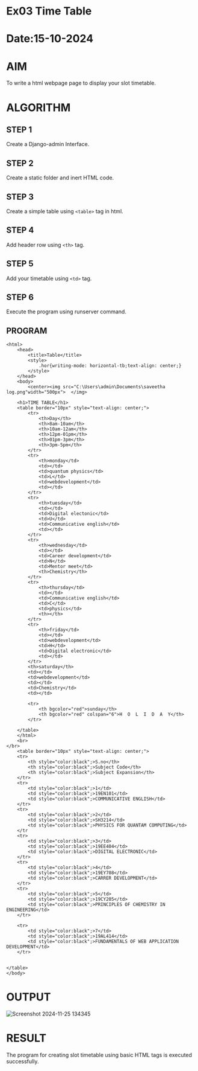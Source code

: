 # Ex03 Time Table
# Date:15-10-2024
# AIM
To write a html webpage page to display your slot timetable.

# ALGORITHM

## STEP 1
Create a Django-admin Interface.

## STEP 2
Create a static folder and inert HTML code.

## STEP 3
Create a simple table using `<table>` tag in html.

## STEP 4
Add header row using `<th>` tag.

## STEP 5
Add your timetable using `<td>` tag.

## STEP 6
Execute the program using runserver command.

## PROGRAM
~~~
<html>
    <head>
        <title>Table</title>
        <style>
            .hor{writing-mode: horizontal-tb;text-align: center;}
        </style>
    </head>
    <body>
        <center><img src="C:\Users\admin\Documents\saveetha log.png"width="500px">  </img>
    
    <h1>TIME TABLE</h1>
    <table border="10px" style="text-align: center;">
        <tr>
            <th>Day</th>
            <th>8am-10am</th>
            <th>10am-12am</th>
            <th>12pm-01pm</th>
            <th>01pm-3pm</th>
            <th>3pm-5pm</th>
        </tr>
        <tr>
            <th>monday</td>
            <td></td>
            <td>quantum physics</td>
            <td>L</td>
            <td>webdevelopment</td>
            <td></td>
        </tr>
        <tr>
            <th>tuesday</td>
            <td></td>
            <td>Digital electonic</td>
            <td>U</td>
            <td>Communicative english</td>
            <td></td>
        </tr>
        <tr>
            <th>wednesday</td>
            <td></td>
            <td>Career development</td>
            <td>N</td>
            <td>Mentor meet</td>
            <th>Chemistry</th>
        </tr>
        <tr>
            <th>thursday</td>
            <td></td>
            <td>Communicative english</td>
            <td>C</td> 
            <td>physics</td>
            <th></th>
        </tr>
        <tr>
            <th>friday</td>
            <td></td>
            <td>webdevelopment</td>
            <td>H</td>
            <td>Digital electronic</td>
            <td></td>
        </tr>
        <th>saturday</th>
        <td></td>
        <td>webdevelopment</td>
        <td></td>
        <td>Chemistry</td>
        <td></td>

        <tr>
            <th bgcolor="red">sunday</th>
            <th bgcolor="red" colspan="6">H  O  L  I  D  A  Y</th>
        </tr>

    </table>
    </html>
    <br>
</br>
    <table border="10px" style="text-align: center;">
    <tr>
        <th style="color:black";>S.no</th>
        <th style="color:black";>Subject Code</th>
        <th style="color:black";>Subject Expansion</th>
    </tr>
    <tr>
        <td style="color:black";>1</td>
        <td style="color:black";>19EN101</td>
        <td style="color:black";>COMMUNICATIVE ENGLISH</td>
    </tr>
    <tr>
        <td style="color:black";>2</td>
        <td style="color:black";>SH3214</td>
        <td style="color:black";>PHYSICS FOR QUANTAM COMPUTING</td>
    </tr
    <tr>
        <td style="color:black";>3</td>
        <td style="color:black";>19EE404</td>
        <td style="color:black";>DIGITAL ELECTRONIC</td>
    </tr>
    <tr>
        <td style="color:black";>4</td>
        <td style="color:black";>19EY708</td>
        <td style="color:black";>CARRER DEVELOPMENT</td>
    </tr>
    <tr>
        <td style="color:black";>5</td>
        <td style="color:black";>19CY205</td>
        <td style="color:black";>PRINCIPLES OF CHEMISTRY IN ENGINEERING</td>
    </tr>
   
    <tr>
        <td style="color:black";>7</td>
        <td style="color:black";>19AL414</td>
        <td style="color:black";>FUNDAMENTALS OF WEB APPLICATION DEVELOPMENT</td>
    </tr>
    
    
</table>
</body>
~~~
# OUTPUT
![Screenshot 2024-11-25 134345](https://github.com/user-attachments/assets/27dcd985-270f-4b5e-b250-3e40efb2f4d2)

# RESULT
The program for creating slot timetable using basic HTML tags is executed successfully.
